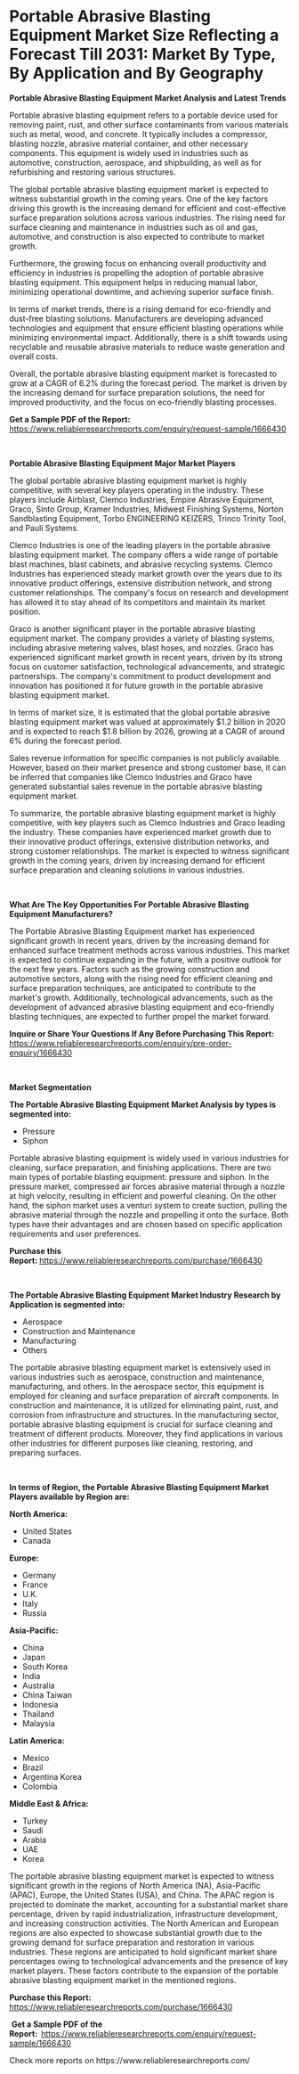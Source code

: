 <p><h1>Portable Abrasive Blasting Equipment Market Size Reflecting a Forecast Till 2031: Market By Type, By Application and By Geography</h1></p><p><strong>Portable Abrasive Blasting Equipment Market Analysis and Latest Trends</strong></p>
<p><p>Portable abrasive blasting equipment refers to a portable device used for removing paint, rust, and other surface contaminants from various materials such as metal, wood, and concrete. It typically includes a compressor, blasting nozzle, abrasive material container, and other necessary components. This equipment is widely used in industries such as automotive, construction, aerospace, and shipbuilding, as well as for refurbishing and restoring various structures.</p><p>The global portable abrasive blasting equipment market is expected to witness substantial growth in the coming years. One of the key factors driving this growth is the increasing demand for efficient and cost-effective surface preparation solutions across various industries. The rising need for surface cleaning and maintenance in industries such as oil and gas, automotive, and construction is also expected to contribute to market growth.</p><p>Furthermore, the growing focus on enhancing overall productivity and efficiency in industries is propelling the adoption of portable abrasive blasting equipment. This equipment helps in reducing manual labor, minimizing operational downtime, and achieving superior surface finish.</p><p>In terms of market trends, there is a rising demand for eco-friendly and dust-free blasting solutions. Manufacturers are developing advanced technologies and equipment that ensure efficient blasting operations while minimizing environmental impact. Additionally, there is a shift towards using recyclable and reusable abrasive materials to reduce waste generation and overall costs.</p><p>Overall, the portable abrasive blasting equipment market is forecasted to grow at a CAGR of 6.2% during the forecast period. The market is driven by the increasing demand for surface preparation solutions, the need for improved productivity, and the focus on eco-friendly blasting processes.</p></p>
<p><strong>Get a Sample PDF of the Report:&nbsp;</strong> <a href="https://www.reliableresearchreports.com/enquiry/request-sample/1666430">https://www.reliableresearchreports.com/enquiry/request-sample/1666430</a></p>
<p>&nbsp;</p>
<p><strong>Portable Abrasive Blasting Equipment Major Market Players</strong></p>
<p><p>The global portable abrasive blasting equipment market is highly competitive, with several key players operating in the industry. These players include Airblast, Clemco Industries, Empire Abrasive Equipment, Graco, Sinto Group, Kramer Industries, Midwest Finishing Systems, Norton Sandblasting Equipment, Torbo ENGINEERING KEIZERS, Trinco Trinity Tool, and Pauli Systems.</p><p>Clemco Industries is one of the leading players in the portable abrasive blasting equipment market. The company offers a wide range of portable blast machines, blast cabinets, and abrasive recycling systems. Clemco Industries has experienced steady market growth over the years due to its innovative product offerings, extensive distribution network, and strong customer relationships. The company's focus on research and development has allowed it to stay ahead of its competitors and maintain its market position. </p><p>Graco is another significant player in the portable abrasive blasting equipment market. The company provides a variety of blasting systems, including abrasive metering valves, blast hoses, and nozzles. Graco has experienced significant market growth in recent years, driven by its strong focus on customer satisfaction, technological advancements, and strategic partnerships. The company's commitment to product development and innovation has positioned it for future growth in the portable abrasive blasting equipment market.</p><p>In terms of market size, it is estimated that the global portable abrasive blasting equipment market was valued at approximately $1.2 billion in 2020 and is expected to reach $1.8 billion by 2026, growing at a CAGR of around 6% during the forecast period.</p><p>Sales revenue information for specific companies is not publicly available. However, based on their market presence and strong customer base, it can be inferred that companies like Clemco Industries and Graco have generated substantial sales revenue in the portable abrasive blasting equipment market.</p><p>To summarize, the portable abrasive blasting equipment market is highly competitive, with key players such as Clemco Industries and Graco leading the industry. These companies have experienced market growth due to their innovative product offerings, extensive distribution networks, and strong customer relationships. The market is expected to witness significant growth in the coming years, driven by increasing demand for efficient surface preparation and cleaning solutions in various industries.</p></p>
<p>&nbsp;</p>
<p><strong>What Are The Key Opportunities For Portable Abrasive Blasting Equipment Manufacturers?</strong></p>
<p><p>The Portable Abrasive Blasting Equipment market has experienced significant growth in recent years, driven by the increasing demand for enhanced surface treatment methods across various industries. This market is expected to continue expanding in the future, with a positive outlook for the next few years. Factors such as the growing construction and automotive sectors, along with the rising need for efficient cleaning and surface preparation techniques, are anticipated to contribute to the market's growth. Additionally, technological advancements, such as the development of advanced abrasive blasting equipment and eco-friendly blasting techniques, are expected to further propel the market forward.</p></p>
<p><strong>Inquire or Share Your Questions If Any Before Purchasing This Report:</strong> <a href="https://www.reliableresearchreports.com/enquiry/pre-order-enquiry/1666430">https://www.reliableresearchreports.com/enquiry/pre-order-enquiry/1666430</a></p>
<p>&nbsp;</p>
<p><strong>Market Segmentation</strong></p>
<p><strong>The Portable Abrasive Blasting Equipment Market Analysis by types is segmented into:</strong></p>
<p><ul><li>Pressure</li><li>Siphon</li></ul></p>
<p><p>Portable abrasive blasting equipment is widely used in various industries for cleaning, surface preparation, and finishing applications. There are two main types of portable blasting equipment: pressure and siphon. In the pressure market, compressed air forces abrasive material through a nozzle at high velocity, resulting in efficient and powerful cleaning. On the other hand, the siphon market uses a venturi system to create suction, pulling the abrasive material through the nozzle and propelling it onto the surface. Both types have their advantages and are chosen based on specific application requirements and user preferences.</p></p>
<p><strong>Purchase this Report:&nbsp;</strong><a href="https://www.reliableresearchreports.com/purchase/1666430">https://www.reliableresearchreports.com/purchase/1666430</a></p>
<p>&nbsp;</p>
<p><strong>The Portable Abrasive Blasting Equipment Market Industry Research by Application is segmented into:</strong></p>
<p><ul><li>Aerospace</li><li>Construction and Maintenance</li><li>Manufacturing</li><li>Others</li></ul></p>
<p><p>The portable abrasive blasting equipment market is extensively used in various industries such as aerospace, construction and maintenance, manufacturing, and others. In the aerospace sector, this equipment is employed for cleaning and surface preparation of aircraft components. In construction and maintenance, it is utilized for eliminating paint, rust, and corrosion from infrastructure and structures. In the manufacturing sector, portable abrasive blasting equipment is crucial for surface cleaning and treatment of different products. Moreover, they find applications in various other industries for different purposes like cleaning, restoring, and preparing surfaces.</p></p>
<p>&nbsp;</p>
<p><strong>In terms of Region, the Portable Abrasive Blasting Equipment Market Players available by Region are:</strong></p>
<p>
    <p> <strong> North America: </strong>
        <ul>
            <li>United States</li>
            <li>Canada</li>
        </ul>
        </p> 
    <p> <strong> Europe: </strong>
        <ul>
            <li>Germany</li>
            <li>France</li>
            <li>U.K.</li>
            <li>Italy</li>
            <li>Russia</li>
        </ul>
        </p> 
    <p> <strong> Asia-Pacific: </strong>
        <ul>
            <li>China</li>
            <li>Japan</li>
            <li>South Korea</li>
            <li>India</li>
            <li>Australia</li>
            <li>China Taiwan</li>
            <li>Indonesia</li>
            <li>Thailand</li>
            <li>Malaysia</li>
        </ul>
        </p> 
    <p> <strong> Latin America: </strong>
        <ul>
            <li>Mexico</li>
            <li>Brazil</li>
            <li>Argentina Korea</li>
            <li>Colombia</li>
        </ul>
        </p> 
    <p> <strong> Middle East & Africa: </strong>
        <ul>
            <li>Turkey</li>
            <li>Saudi</li>
            <li>Arabia</li>
            <li>UAE</li>
            <li>Korea</li>
        </ul>
    </p>
    </p>
<p><p>The portable abrasive blasting equipment market is expected to witness significant growth in the regions of North America (NA), Asia-Pacific (APAC), Europe, the United States (USA), and China. The APAC region is projected to dominate the market, accounting for a substantial market share percentage, driven by rapid industrialization, infrastructure development, and increasing construction activities. The North American and European regions are also expected to showcase substantial growth due to the growing demand for surface preparation and restoration in various industries. These regions are anticipated to hold significant market share percentages owing to technological advancements and the presence of key market players. These factors contribute to the expansion of the portable abrasive blasting equipment market in the mentioned regions.</p></p>
<p><strong>Purchase this Report: </strong><a href="https://www.reliableresearchreports.com/purchase/1666430">https://www.reliableresearchreports.com/purchase/1666430</a></p>
<p>&nbsp;<strong>Get a Sample PDF of the Report:&nbsp;&nbsp;</strong><a href="https://www.reliableresearchreports.com/enquiry/request-sample/1666430">https://www.reliableresearchreports.com/enquiry/request-sample/1666430</a></p>
<p><strong></strong></p>
<p>Check more reports on https://www.reliableresearchreports.com/</p>
